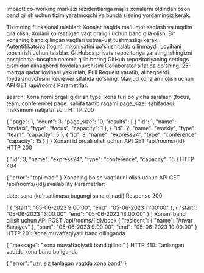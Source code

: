 Impactt co-working markazi rezidentlariga majlis xonalarni oldindan oson band qilish uchun tizim yaratmoqchi va bunda sizning yordamingiz kerak.

Tizimning funksional talablari:
Xonalar haqida ma'lumot saqlash va taqdim qila olish;
Xonani ko'rsatilgan vaqt oralig'i uchun band qila olish;
Bir xonaning band qilingan vaqtlari ustma-ust tushmasligi kerak;
Autentifikatsiya (login) imkoniyatini qo'shish talab qilinmaydi.
Loyihani topshirish uchun talablar.
GitHubda private repozitoriya yarating
Ishingizni bosqichma-bosqich commit qilib boring
GitHub repozitoriyaning settings qismidan alihaqberdi foydalanuvchisini Collaborator sifatida qo'shing.
25-martga qadar loyihani yakunlab, Pull Request yaratib, alihaqberdi foydalanuvchisini Reviewer sifatida qo'shing.
Mavjud xonalarni olish uchun API
GET /api/rooms
Parametrlar:

search: Xona nomi orqali qidirish
type: xona turi bo'yicha saralash (focus, team, conference)
page: sahifa tartib raqami
page_size: sahifadagi maksimum natijalar soni
HTTP 200

{
  "page": 1,
  "count": 3,
  "page_size": 10,
  "results": [
    {
      "id": 1,
      "name": "mytaxi",
      "type": "focus",
      "capacity": 1
    },
    {
      "id": 2,
      "name": "workly",
      "type": "team",
      "capacity": 5
    },
    {
      "id": 3,
      "name": "express24",
      "type": "conference",
      "capacity": 15
    }
  ]
}
Xonani id orqali olish uchun API
GET /api/rooms/{id}
HTTP 200

{
  "id": 3,
  "name": "express24",
  "type": "conference",
  "capacity": 15
}
HTTP 404

{
  "error": "topilmadi"
}
Xonaning bo'sh vaqtlarini olish uchun API
GET /api/rooms/{id}/availability
Parametrlar:

date: sana (ko'rsatilmasa bugungi sana olinadi)
Response 200

[
  {
    "start": "05-06-2023 9:00:00",
    "end": "05-06-2023 11:00:00"
  },
  {
    "start": "05-06-2023 13:00:00",
    "end": "05-06-2023 18:00:00"
  }
]
Xonani band qilish uchun API
POST /api/rooms/{id}/book
{
  "resident": {
    "name": "Anvar Sanayev"
  },
  "start": "05-06-2023 9:00:00",
  "end": "05-06-2023 10:00:00"
}
HTTP 201: Xona muvaffaqiyatli band qilinganda

{
  "message": "xona muvaffaqiyatli band qilindi"
}
HTTP 410: Tanlangan vaqtda xona band bo'lganda

{
  "error": "uzr, siz tanlagan vaqtda xona band"
}

